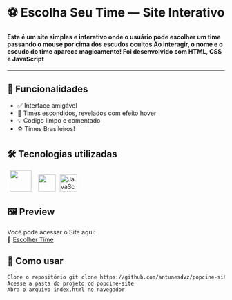 # ⚽ Escolha Seu Time — Site Interativo

#### Este é um site simples e interativo onde o usuário pode escolher um time passando o mouse por cima dos escudos ocultos Ao interagir, o nome e o escudo do time aparece magicamente! Foi desenvolvido com HTML, CSS e JavaScript
---

## 🧠 Funcionalidades

- ✅ Interface amigável
- 🎯 Times escondidos, revelados com efeito hover
- 💡 Código limpo e comentado
- ⚽ Times Brasileiros!

## 🛠️ Tecnologias utilizadas
<p align="left">
  <img src="https://upload.wikimedia.org/wikipedia/commons/6/61/HTML5_logo_and_wordmark.svg" width="50" style="margin: 0 6px;" />
  <img src="https://upload.wikimedia.org/wikipedia/commons/6/62/CSS3_logo.svg" width="40" style="margin: 0 6px;" />
  <img src="https://upload.wikimedia.org/wikipedia/commons/9/99/Unofficial_JavaScript_logo_2.svg" alt="JavaScript Logo" width=40">
</p>

## 🖼️ Preview
Você pode acessar o Site aqui:  
🔗 [Escolher Time](https://antunesdvz.github.io/escolher-time/)

## 🚀 Como usar
```bash
Clone o repositório git clone https://github.com/antunesdvz/popcine-site
Acesse a pasta do projeto cd popcine-site
Abra o arquivo index.html no navegador
